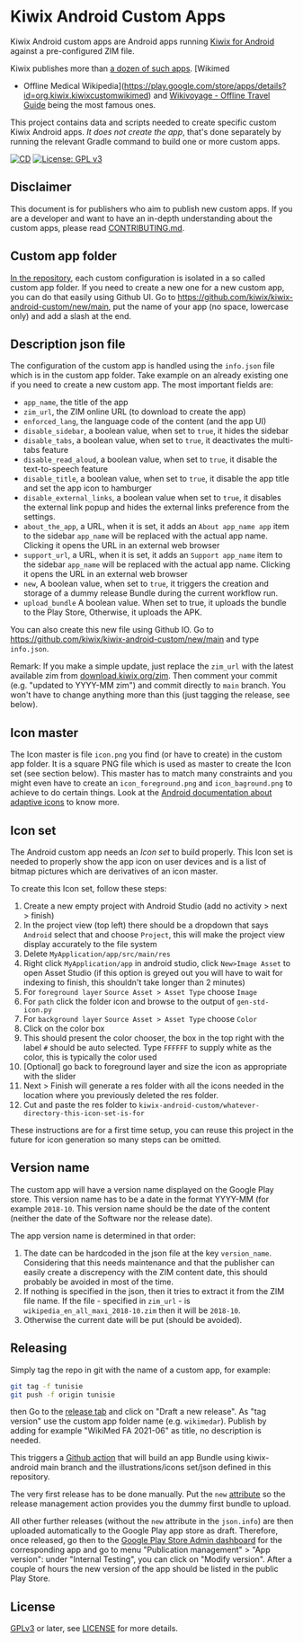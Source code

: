 # Kiwix Android Custom Apps

Kiwix Android custom apps are Android apps running [Kiwix for
Android](https://github.com/kiwix/kiwix-android) against a
pre-configured ZIM file.

Kiwix publishes more than [a dozen of such
apps](https://play.google.com/store/apps/collection/cluster?clp=igM6ChkKEzkxMTYyMTU3Njc1NDE4NTc0OTIQCBgDEhsKFW9yZy5raXdpeC5raXdpeG1vYmlsZRABGAMYAQ%3D%3D:S:ANO1ljKl_Lw&gsr=Cj2KAzoKGQoTOTExNjIxNTc2NzU0MTg1NzQ5MhAIGAMSGwoVb3JnLmtpd2l4Lmtpd2l4bW9iaWxlEAEYAxgB:S:ANO1ljLrUVU). [Wikimed
- Offline Medical
Wikipedia](https://play.google.com/store/apps/details?id=org.kiwix.kiwixcustomwikimed)
and [Wikivoyage - Offline Travel
Guide](https://play.google.com/store/apps/details?id=org.kiwix.kiwixcustomwikivoyage)
being the most famous ones.

This project contains data and scripts needed to create specific
 custom Kiwix Android apps.  _It does *not* create the app_, that's
 done separately by running the relevant Gradle command to build one
 or more custom apps.

[![CD](https://github.com/kiwix/kiwix-android-custom/workflows/CD/badge.svg?query=event%3Arelease)](https://github.com/kiwix/kiwix-android-custom/actions/workflows/cd.yml?query=event%3Arelease)
[![License: GPL v3](https://img.shields.io/badge/License-GPLv3-blue.svg)](https://www.gnu.org/licenses/gpl-3.0)

## Disclaimer

This document is for publishers who aim to publish new custom apps. If
you are a developer and want to have an in-depth understanding about
the custom apps, please read [CONTRIBUTING.md](CONTRIBUTING.md).

## Custom app folder

[In the repository](https://github.com/kiwix/kiwix-android-custom),
each custom configuration is isolated in a so called custom app
folder. If you need to create a new one for a new custom app, you can
do that easily using Github UI. Go to
https://github.com/kiwix/kiwix-android-custom/new/main, put the name
of your app (no space, lowercase only) and add a slash at the end.

## Description json file

The configuration of the custom app is handled using the `info.json`
file which is in the custom app folder. Take example on an already
existing one if you need to create a new custom app. The most
important fields are:
- `app_name`, the title of the app
- `zim_url`, the ZIM online URL (to download to create the app)
- `enforced_lang`, the language code of the content (and the app UI)
- `disable_sidebar`, a boolean value, when set to `true`, it hides the sidebar
- `disable_tabs`, a boolean value, when set to `true`, it deactivates the multi-tabs feature
- `disable_read_aloud`, a boolean value, when set to `true`, it disable the text-to-speech feature
- `disable_title`, a boolean value, when set to `true`, it disable the app title and set the app icon to hamburger
- `disable_external_links`, a boolean value when set to `true`, it disables the external link popup
  and hides the external links preference from the settings.
- `about_the_app`, a URL, when it is set, it adds an `About app_name app` item to the sidebar
  `app_name` will be replaced with the actual app name. Clicking it opens the URL in an external web browser
- `support_url`, a URL, when it is set, it adds an `Support app_name` item to the sidebar
  `app_name` will be replaced with the actual app name. Clicking it opens the URL in an external web browser
- `new`, A boolean value, when set to `true`, it triggers the creation
  and storage of a dummy release Bundle during the current workflow
  run.
- `upload_bundle` A boolean value. When set to true, it uploads the bundle to the Play Store,
  Otherwise, it uploads the APK.

You can also create this new file using Github IO. Go to
https://github.com/kiwix/kiwix-android-custom/new/main and type
`info.json`.

Remark: If you make a simple update, just replace the `zim_url` with
the latest available zim from
[download.kiwix.org/zim](https://download.kiwix.org/zim). Then comment
your commit (e.g. "updated to YYYY-MM zim") and commit directly to
`main` branch. You won't have to change anything more than this
(just tagging the release, see below).

## Icon master

The Icon master is file `icon.png` you find (or have to create) in the
custom app folder. It is a square PNG file which is used as master to
create the Icon set (see section below). This master has to match many
constraints and you might even have to create an `icon_foreground.png`
and `icon_baground.png` to achieve to do certain things. Look at the
[Android documentation about adaptive
icons](https://developer.android.com/guide/practices/ui_guidelines/icon_design_adaptive)
to know more.

## Icon set

The Android custom app needs an _Icon set_ to build properly. This
Icon set is needed to properly show the app icon on user devices and
is a list of bitmap pictures which are derivatives of an icon master.

To create this Icon set, follow these steps:

1. Create a new empty project with Android Studio (add no activity >
next > finish)
1. In the project view (top left) there should be a dropdown that says
 `Android` select that and choose `Project`, this will make the
 project view display accurately to the file system
1. Delete `MyApplication/app/src/main/res`
1. Right click `MyApplication/app` in android studio, click `New>Image
Asset` to open Asset Studio (if this option is greyed out you will
have to wait for indexing to finish, this shouldn't take longer than 2
minutes)
1. For `foreground layer` `Source Asset > Asset Type` choose `Image`
1. For `path` click the folder icon and browse to the output of
`gen-std-icon.py`
1. For `background layer` `Source Asset > Asset Type` choose `Color`
1. Click on the color box
1. This should present the color chooser, the box in the top right
 with the label `#` should be auto selected.  Type `FFFFFF` to supply
 white as the color, this is typically the color used
1. [Optional] go back to foreground layer and size the icon as
appropriate with the slider
1. Next > Finish will generate a res folder with all the icons needed in
the location where you previously deleted the res folder.
1. Cut and paste the res folder to
`kiwix-android-custom/whatever-directory-this-icon-set-is-for`

These instructions are for a first time setup, you can reuse this
project in the future for icon generation so many steps can be
omitted.

## Version name

The custom app will have a version name displayed on the Google Play
store. This version name has to be a date in the format YYYY-MM (for
example `2018-10`. This version name should be the date of the content
(neither the date of the Software nor the release date).

The app version name is determined in that order:
1. The date can be hardcoded in the json file at the key
`version_name`. Considering that this needs maintenance and that the
publisher can easily create a discrepency with the ZIM content date,
this should probably be avoided in most of the time.
1. If nothing is specified in the json, then it tries to extract it
from the ZIM file name. If the file - specified in `zim_url` - is
`wikipedia_en_all_maxi_2018-10.zim` then it will be `2018-10`.
1. Otherwise the current date will be put (should be avoided).

## Releasing

Simply tag the repo in git with the name of a custom app, for example:
```bash
git tag -f tunisie
git push -f origin tunisie
```

then Go to the [release
 tab](https://github.com/kiwix/kiwix-android-custom/releases) and
 click on "Draft a new release". As "tag version" use the custom app
 folder name (e.g. `wikimedar`). Publish by adding for example "WikiMed FA
 2021-06" as title, no description is needed.

This triggers a [Github
 action](https://github.com/kiwix/kiwix-android-custom/actions) that
 will build an app Bundle using kiwix-android main branch and the
 illustrations/icons set/json defined in this repository.

The very first release has to be done manually. Put the `new`
[attribute](#description-json-file) so the release management action
provides you the dummy first bundle to upload.

All other further releases (without the `new` attribute in the
 `json.info`) are then uploaded automatically to the Google Play app
 store as draft. Therefore, once released, go then to the [Google Play
 Store Admin dashboard](https://play.google.com/apps/publish) for the
 corresponding app and go to menu "Publication management" > "App
 version": under "Internal Testing", you can click on "Modify
 version". After a couple of hours the new version of the app should
 be listed in the public Play Store.

License
-------

[GPLv3](https://www.gnu.org/licenses/gpl-3.0) or later, see
[LICENSE](LICENSE) for more details.
